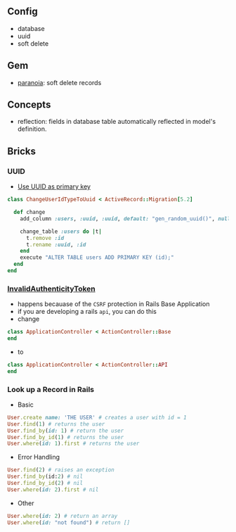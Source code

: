 ## Config
- database
- uuid
- soft delete

## Gem
- [paranoia](https://github.com/rubysherpas/paranoia): soft delete records

## Concepts
- reflection: fields in database table automatically reflected in model's definition.


## Bricks
### UUID
- [Use UUID as primary key](https://blog.bigbinary.com/2016/04/04/rails-5-provides-application-config-to-use-uuid-as-primary-key)
```ruby
class ChangeUserIdTypeToUuid < ActiveRecord::Migration[5.2]

  def change
    add_column :users, :uuid, :uuid, default: "gen_random_uuid()", null: false

    change_table :users do |t|
      t.remove :id
      t.rename :uuid, :id
    end
    execute "ALTER TABLE users ADD PRIMARY KEY (id);"
  end
end
```

### [InvalidAuthenticityToken](https://stackoverflow.com/questions/58577488/invalidauthenticitytoken-for-rails-api-only-application-for-post-request)
- happens becauase of the `CSRF` protection in Rails Base Application
- if you are developing a rails `api`, you can do this
- change
```ruby
class ApplicationController < ActionController::Base
end
```
- to
```ruby
class ApplicationController < ActionController::API
end
```
<!-- 51c1fc74-2d4c-4f81-8e04-d2782a3fbefa -->

### Look up a Record in Rails
- Basic
```ruby
User.create name: 'THE USER' # creates a user with id = 1
User.find(1) # returns the user
User.find_by(id: 1) # return the user
User.find_by_id(1) # returns the user
User.where(id: 1).first # returns the user
```
- Error Handling
```ruby
User.find(2) # raises an exception
User.find_by(id:2) # nil
User.find_by_id(2) # nil
User.where(id: 2).first # nil
```
- Other
```ruby
User.where(id: 2) # return an array
User.where(id: "not found") # return []
```